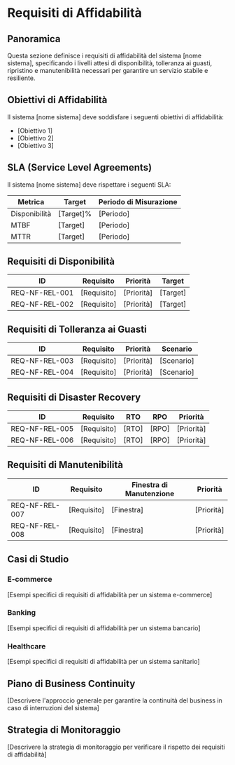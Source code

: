 # Requisiti di Affidabilità

## Panoramica

Questa sezione definisce i requisiti di affidabilità del sistema [nome sistema], specificando i livelli attesi di disponibilità, tolleranza ai guasti, ripristino e manutenibilità necessari per garantire un servizio stabile e resiliente.

## Obiettivi di Affidabilità

Il sistema [nome sistema] deve soddisfare i seguenti obiettivi di affidabilità:

- [Obiettivo 1]
- [Obiettivo 2]
- [Obiettivo 3]

## SLA (Service Level Agreements)

Il sistema [nome sistema] deve rispettare i seguenti SLA:

| Metrica | Target | Periodo di Misurazione |
|---------|--------|-------------------------|
| Disponibilità | [Target]% | [Periodo] |
| MTBF | [Target] | [Periodo] |
| MTTR | [Target] | [Periodo] |

## Requisiti di Disponibilità

| ID | Requisito | Priorità | Target |
|----|-----------|----------|--------|
| REQ-NF-REL-001 | [Requisito] | [Priorità] | [Target] |
| REQ-NF-REL-002 | [Requisito] | [Priorità] | [Target] |

## Requisiti di Tolleranza ai Guasti

| ID | Requisito | Priorità | Scenario |
|----|-----------|----------|----------|
| REQ-NF-REL-003 | [Requisito] | [Priorità] | [Scenario] |
| REQ-NF-REL-004 | [Requisito] | [Priorità] | [Scenario] |

## Requisiti di Disaster Recovery

| ID | Requisito | RTO | RPO | Priorità |
|----|-----------|-----|-----|----------|
| REQ-NF-REL-005 | [Requisito] | [RTO] | [RPO] | [Priorità] |
| REQ-NF-REL-006 | [Requisito] | [RTO] | [RPO] | [Priorità] |

## Requisiti di Manutenibilità

| ID | Requisito | Finestra di Manutenzione | Priorità |
|----|-----------|---------------------------|----------|
| REQ-NF-REL-007 | [Requisito] | [Finestra] | [Priorità] |
| REQ-NF-REL-008 | [Requisito] | [Finestra] | [Priorità] |

## Casi di Studio

### E-commerce

[Esempi specifici di requisiti di affidabilità per un sistema e-commerce]

### Banking

[Esempi specifici di requisiti di affidabilità per un sistema bancario]

### Healthcare

[Esempi specifici di requisiti di affidabilità per un sistema sanitario]

## Piano di Business Continuity

[Descrivere l'approccio generale per garantire la continuità del business in caso di interruzioni del sistema]

## Strategia di Monitoraggio

[Descrivere la strategia di monitoraggio per verificare il rispetto dei requisiti di affidabilità]
